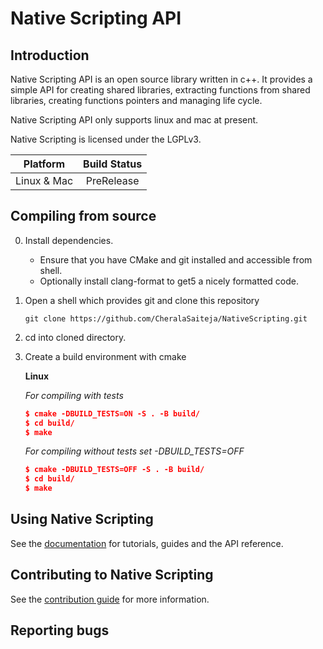 # Native Scripting API

## Introduction

Native Scripting API is an open source library written in c++. It provides a simple API for creating shared libraries, extracting functions from shared libraries, creating functions pointers and managing life cycle.

Native Scripting API only supports linux and mac at present.

Native Scripting is licensed under the LGPLv3.

|  Platform  |Build Status|
|:----------:|:-----:|
| Linux & Mac| PreRelease |
## Compiling from source

0. Install dependencies.
    * Ensure that you have CMake and git installed and accessible from shell.
    * Optionally install clang-format to get5 a nicely formatted code.
1. Open a shell which provides git and clone this repository
    ```git
    git clone https://github.com/CheralaSaiteja/NativeScripting.git
    ```
2. cd into cloned directory.
3. Create a  build environment with cmake

    **Linux**

    *For compiling with tests*
    ```cmake
    $ cmake -DBUILD_TESTS=ON -S . -B build/
    $ cd build/
    $ make
    ```
    *For compiling without tests set -DBUILD_TESTS=OFF*
    ```cmake
    $ cmake -DBUILD_TESTS=OFF -S . -B build/
    $ cd build/
    $ make
    ```

## Using Native Scripting

See the [documentation](https://github.com/CheralaSaiteja/NativeScripting/blob/master/Documentation.md) for tutorials, guides and the API reference.

## Contributing to Native Scripting

See the [contribution guide]() for more information.

## Reporting bugs
